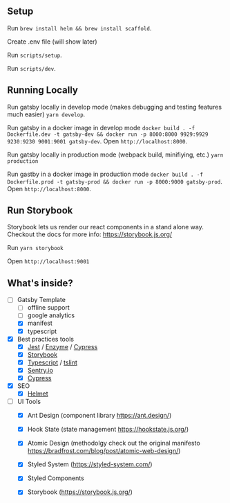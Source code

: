 <!-- # Gatsby 2.0 starter

Demo: <https://fabien0102-gatsby-starter.netlify.com/>

Storybook: <https://fabien0102-gatsby-starter.netlify.com/docs/>

Gatsby 2.0 starter for generate awesome static website working with a nice env development. -->


<!-- ## Getting started

Install this starter (assuming Gatsby is installed) by running from your CLI:

```bash
$ gatsby new my-website https://github.com/fabien0102/gatsby-starter
``` -->

## Setup
Run `brew install helm && brew install scaffold`.

Create .env file (will show later)

Run `scripts/setup`.

Run `scripts/dev`.
## Running Locally

Run gatsby locally in develop mode (makes debugging and testing features much easier) `yarn develop`.

Run gatsby in a docker image in develop mode `docker build . -f Dockerfile.dev -t gatsby-dev && docker run -p 8000:8000 9929:9929  9230:9230 9001:9001 gatsby-dev`. Open `http://localhost:8000`.

Run gatsby locally in production mode (webpack build, minifiying, etc.) `yarn production`

Run gastby in a docker image in production mode `docker build . -f Dockerfile.prod -t gatsby-prod && docker run -p 8000:9000 gatsby-prod`. Open `http://localhost:8000`.

## Run Storybook

Storybook lets us render our react components in a stand alone way. Checkout the docs for more info: https://storybook.js.org/

Run `yarn storybook`

Open `http://localhost:9001`

## What's inside?

-   [ ] Gatsby Template
    -   [ ] offline support
    -   [ ] google analytics
    -   [x] manifest
    -   [x] typescript
-   [x] Best practices tools
    -   [x] [Jest](https://facebook.github.io/jest/) / [Enzyme](http://airbnb.io/enzyme/) / [Cypress](https://www.cypress.io/)
    -   [x] [Storybook](https://storybooks.js.org/)
    -   [x] [Typescript](https://www.typescriptlang.org/) / [tslint](https://palantir.github.io/tslint/)
    -   [x] [Sentry.io](https://sentry.io/welcome/)
    -   [x] [Cypress](https://www.cypress.io/)
-   [x] SEO
    -   [x] [Helmet](https://github.com/nfl/react-helmet)
-   [ ] UI Tools
    -  [x] Ant Design (component library https://ant.design/)
    -  [x] Hook State (state management https://hookstate.js.org/)
    -  [x] Atomic Design (methodolgy check out the original manifesto https://bradfrost.com/blog/post/atomic-web-design/)
    -  [x] Styled System (https://styled-system.com/)
    -  [x] Styled Components
    -  [x] Storybook (https://storybook.js.org/)

